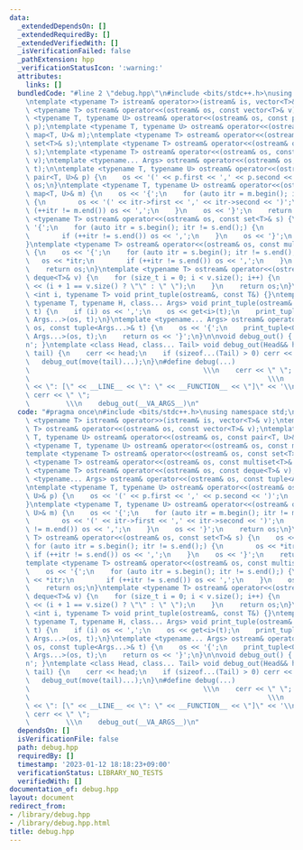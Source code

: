 ```yaml
---
data:
  _extendedDependsOn: []
  _extendedRequiredBy: []
  _extendedVerifiedWith: []
  _isVerificationFailed: false
  _pathExtension: hpp
  _verificationStatusIcon: ':warning:'
  attributes:
    links: []
  bundledCode: "#line 2 \"debug.hpp\"\n#include <bits/stdc++.h>\nusing namespace std;\n\
    \ntemplate <typename T> istream& operator>>(istream& is, vector<T>& v);\ntemplate\
    \ <typename T> ostream& operator<<(ostream& os, const vector<T>& v);\ntemplate\
    \ <typename T, typename U> ostream& operator<<(ostream& os, const pair<T, U>&\
    \ p);\ntemplate <typename T, typename U> ostream& operator<<(ostream& os, const\
    \ map<T, U>& m);\ntemplate <typename T> ostream& operator<<(ostream& os, const\
    \ set<T>& s);\ntemplate <typename T> ostream& operator<<(ostream& os, const multiset<T>&\
    \ s);\ntemplate <typename T> ostream& operator<<(ostream& os, const deque<T>&\
    \ v);\ntemplate <typename... Args> ostream& operator<<(ostream& os, const tuple<Args...>&\
    \ t);\n\ntemplate <typename T, typename U> ostream& operator<<(ostream& os, const\
    \ pair<T, U>& p) {\n    os << '(' << p.first << ',' << p.second << ')';\n    return\
    \ os;\n}\ntemplate <typename T, typename U> ostream& operator<<(ostream& os, const\
    \ map<T, U>& m) {\n    os << '{';\n    for (auto itr = m.begin(); itr != m.end();)\
    \ {\n        os << '(' << itr->first << ',' << itr->second << ')';\n        if\
    \ (++itr != m.end()) os << ',';\n    }\n    os << '}';\n    return os;\n}\ntemplate\
    \ <typename T> ostream& operator<<(ostream& os, const set<T>& s) {\n    os <<\
    \ '{';\n    for (auto itr = s.begin(); itr != s.end();) {\n        os << *itr;\n\
    \        if (++itr != s.end()) os << ',';\n    }\n    os << '}';\n    return os;\n\
    }\ntemplate <typename T> ostream& operator<<(ostream& os, const multiset<T>& s)\
    \ {\n    os << '{';\n    for (auto itr = s.begin(); itr != s.end();) {\n     \
    \   os << *itr;\n        if (++itr != s.end()) os << ',';\n    }\n    os << '}';\n\
    \    return os;\n}\ntemplate <typename T> ostream& operator<<(ostream& os, const\
    \ deque<T>& v) {\n    for (size_t i = 0; i < v.size(); i++) {\n        os << v[i]\
    \ << (i + 1 == v.size() ? \"\" : \" \");\n    }\n    return os;\n}\n\ntemplate\
    \ <int i, typename T> void print_tuple(ostream&, const T&) {}\ntemplate <int i,\
    \ typename T, typename H, class... Args> void print_tuple(ostream& os, const T&\
    \ t) {\n    if (i) os << ',';\n    os << get<i>(t);\n    print_tuple<i + 1, T,\
    \ Args...>(os, t);\n}\ntemplate <typename... Args> ostream& operator<<(ostream&\
    \ os, const tuple<Args...>& t) {\n    os << '{';\n    print_tuple<0, tuple<Args...>,\
    \ Args...>(os, t);\n    return os << '}';\n}\n\nvoid debug_out() { cerr << '\\\
    n'; }\ntemplate <class Head, class... Tail> void debug_out(Head&& head, Tail&&...\
    \ tail) {\n    cerr << head;\n    if (sizeof...(Tail) > 0) cerr << \", \";\n \
    \   debug_out(move(tail)...);\n}\n#define debug(...)                         \
    \                                           \\\n    cerr << \" \";           \
    \                                                           \\\n    cerr << #__VA_ARGS__\
    \ << \": [\" << __LINE__ << \": \" << __FUNCTION__ << \"]\" << '\\n'; \\\n   \
    \ cerr << \" \";                                                             \
    \         \\\n    debug_out(__VA_ARGS__)\n"
  code: "#pragma once\n#include <bits/stdc++.h>\nusing namespace std;\n\ntemplate\
    \ <typename T> istream& operator>>(istream& is, vector<T>& v);\ntemplate <typename\
    \ T> ostream& operator<<(ostream& os, const vector<T>& v);\ntemplate <typename\
    \ T, typename U> ostream& operator<<(ostream& os, const pair<T, U>& p);\ntemplate\
    \ <typename T, typename U> ostream& operator<<(ostream& os, const map<T, U>& m);\n\
    template <typename T> ostream& operator<<(ostream& os, const set<T>& s);\ntemplate\
    \ <typename T> ostream& operator<<(ostream& os, const multiset<T>& s);\ntemplate\
    \ <typename T> ostream& operator<<(ostream& os, const deque<T>& v);\ntemplate\
    \ <typename... Args> ostream& operator<<(ostream& os, const tuple<Args...>& t);\n\
    \ntemplate <typename T, typename U> ostream& operator<<(ostream& os, const pair<T,\
    \ U>& p) {\n    os << '(' << p.first << ',' << p.second << ')';\n    return os;\n\
    }\ntemplate <typename T, typename U> ostream& operator<<(ostream& os, const map<T,\
    \ U>& m) {\n    os << '{';\n    for (auto itr = m.begin(); itr != m.end();) {\n\
    \        os << '(' << itr->first << ',' << itr->second << ')';\n        if (++itr\
    \ != m.end()) os << ',';\n    }\n    os << '}';\n    return os;\n}\ntemplate <typename\
    \ T> ostream& operator<<(ostream& os, const set<T>& s) {\n    os << '{';\n   \
    \ for (auto itr = s.begin(); itr != s.end();) {\n        os << *itr;\n       \
    \ if (++itr != s.end()) os << ',';\n    }\n    os << '}';\n    return os;\n}\n\
    template <typename T> ostream& operator<<(ostream& os, const multiset<T>& s) {\n\
    \    os << '{';\n    for (auto itr = s.begin(); itr != s.end();) {\n        os\
    \ << *itr;\n        if (++itr != s.end()) os << ',';\n    }\n    os << '}';\n\
    \    return os;\n}\ntemplate <typename T> ostream& operator<<(ostream& os, const\
    \ deque<T>& v) {\n    for (size_t i = 0; i < v.size(); i++) {\n        os << v[i]\
    \ << (i + 1 == v.size() ? \"\" : \" \");\n    }\n    return os;\n}\n\ntemplate\
    \ <int i, typename T> void print_tuple(ostream&, const T&) {}\ntemplate <int i,\
    \ typename T, typename H, class... Args> void print_tuple(ostream& os, const T&\
    \ t) {\n    if (i) os << ',';\n    os << get<i>(t);\n    print_tuple<i + 1, T,\
    \ Args...>(os, t);\n}\ntemplate <typename... Args> ostream& operator<<(ostream&\
    \ os, const tuple<Args...>& t) {\n    os << '{';\n    print_tuple<0, tuple<Args...>,\
    \ Args...>(os, t);\n    return os << '}';\n}\n\nvoid debug_out() { cerr << '\\\
    n'; }\ntemplate <class Head, class... Tail> void debug_out(Head&& head, Tail&&...\
    \ tail) {\n    cerr << head;\n    if (sizeof...(Tail) > 0) cerr << \", \";\n \
    \   debug_out(move(tail)...);\n}\n#define debug(...)                         \
    \                                           \\\n    cerr << \" \";           \
    \                                                           \\\n    cerr << #__VA_ARGS__\
    \ << \": [\" << __LINE__ << \": \" << __FUNCTION__ << \"]\" << '\\n'; \\\n   \
    \ cerr << \" \";                                                             \
    \         \\\n    debug_out(__VA_ARGS__)\n"
  dependsOn: []
  isVerificationFile: false
  path: debug.hpp
  requiredBy: []
  timestamp: '2023-01-12 18:18:23+09:00'
  verificationStatus: LIBRARY_NO_TESTS
  verifiedWith: []
documentation_of: debug.hpp
layout: document
redirect_from:
- /library/debug.hpp
- /library/debug.hpp.html
title: debug.hpp
---
```

